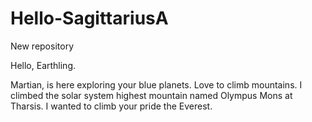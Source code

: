 # Hello-SagittariusA
New repository

Hello, Earthling.

Martian, is here exploring your blue planets. Love to climb mountains. 
I climbed the solar system highest mountain named Olympus Mons at Tharsis. 
I wanted to climb your pride the Everest. 

